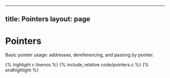 
---
title: Pointers
layout: page
---

# Pointers

Basic pointer usage: addresses, dereferencing, and passing by pointer.

{% highlight c linenos %}
{% include_relative code/pointers.c %}
{% endhighlight %}
